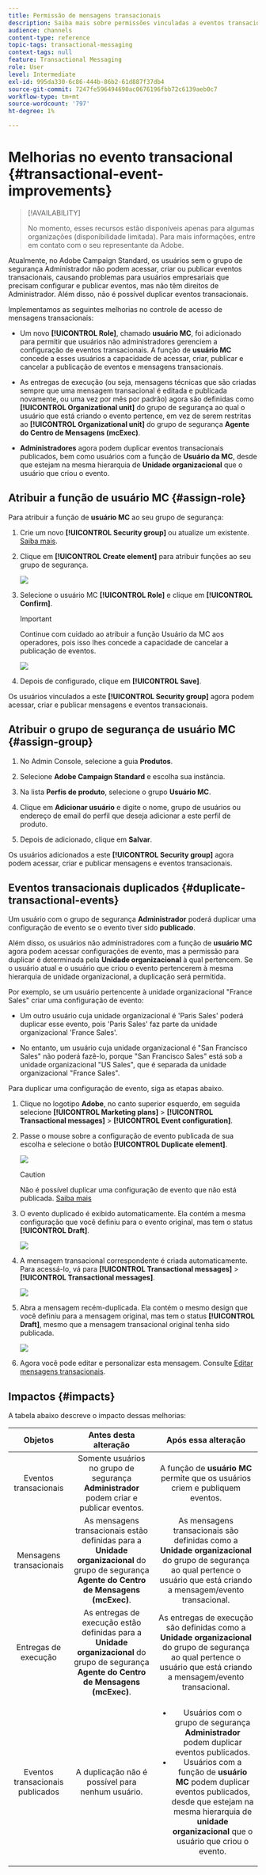```yaml
---
title: Permissão de mensagens transacionais
description: Saiba mais sobre permissões vinculadas a eventos transacionais.
audience: channels
content-type: reference
topic-tags: transactional-messaging
context-tags: null
feature: Transactional Messaging
role: User
level: Intermediate
exl-id: 995da330-6c86-444b-86b2-61d887f37db4
source-git-commit: 7247fe596494690ac0676196fbb72c6139aeb0c7
workflow-type: tm+mt
source-wordcount: '797'
ht-degree: 1%

---
```


# Melhorias no evento transacional {#transactional-event-improvements}

>[!AVAILABILITY]
>
>No momento, esses recursos estão disponíveis apenas para algumas organizações (disponibilidade limitada). Para mais informações, entre em contato com o seu representante da Adobe.

Atualmente, no Adobe Campaign Standard, os usuários sem o grupo de segurança Administrador não podem acessar, criar ou publicar eventos transacionais, causando problemas para usuários empresariais que precisam configurar e publicar eventos, mas não têm direitos de Administrador. Além disso, não é possível duplicar eventos transacionais.

Implementamos as seguintes melhorias no controle de acesso de mensagens transacionais:

* Um novo **[!UICONTROL Role]**, chamado **usuário MC**, foi adicionado para permitir que usuários não administradores gerenciem a configuração de eventos transacionais. A função de **usuário MC** concede a esses usuários a capacidade de acessar, criar, publicar e cancelar a publicação de eventos e mensagens transacionais.

* As entregas de execução (ou seja, mensagens técnicas que são criadas sempre que uma mensagem transacional é editada e publicada novamente, ou uma vez por mês por padrão) agora são definidas como **[!UICONTROL Organizational unit]** do grupo de segurança ao qual o usuário que está criando o evento pertence, em vez de serem restritas ao **[!UICONTROL Organizational unit]** do grupo de segurança **Agente do Centro de Mensagens (mcExec)**.

* **Administradores** agora podem duplicar eventos transacionais publicados, bem como usuários com a função de **Usuário da MC**, desde que estejam na mesma hierarquia de **Unidade organizacional** que o usuário que criou o evento.

## Atribuir a função de usuário MC {#assign-role}

Para atribuir a função de **usuário MC** ao seu grupo de segurança:

1. Crie um novo **[!UICONTROL Security group]** ou atualize um existente. [Saiba mais](../../administration/using/managing-groups-and-users.md).

1. Clique em **[!UICONTROL Create element]** para atribuir funções ao seu grupo de segurança.

   ![](assets/event_access_1.png)

1. Selecione o usuário MC **[!UICONTROL Role]** e clique em **[!UICONTROL Confirm]**.

   >[!IMPORTANT]
   >
   > Continue com cuidado ao atribuir a função Usuário da MC aos operadores, pois isso lhes concede a capacidade de cancelar a publicação de eventos.

   ![](assets/event_access_2.png)

1. Depois de configurado, clique em **[!UICONTROL Save]**.

Os usuários vinculados a este **[!UICONTROL Security group]** agora podem acessar, criar e publicar mensagens e eventos transacionais.

## Atribuir o grupo de segurança de usuário MC {#assign-group}

1. No Admin Console, selecione a guia **Produtos**.

1. Selecione **Adobe Campaign Standard** e escolha sua instância.

1. Na lista **Perfis de produto**, selecione o grupo **Usuário MC**.

1. Clique em **Adicionar usuário** e digite o nome, grupo de usuários ou endereço de email do perfil que deseja adicionar a este perfil de produto.

1. Depois de adicionado, clique em **Salvar**.

Os usuários adicionados a este **[!UICONTROL Security group]** agora podem acessar, criar e publicar mensagens e eventos transacionais.

## Eventos transacionais duplicados {#duplicate-transactional-events}

Um usuário com o grupo de segurança **Administrador**<!--([Functional administrators](../../administration/using/users-management.md#functional-administrators)?)--> poderá duplicar uma configuração de evento se o evento tiver sido **publicado**.

Além disso, os usuários não administradores com a função de **usuário MC** agora podem acessar configurações de evento, mas a permissão para duplicar é determinada pela **Unidade organizacional** à qual pertencem. Se o usuário atual e o usuário que criou o evento pertencerem à mesma hierarquia de unidade organizacional, a duplicação será permitida.

Por exemplo, se um usuário pertencente à unidade organizacional &quot;France Sales&quot; criar uma configuração de evento:

* Um outro usuário cuja unidade organizacional é &#39;Paris Sales&#39; poderá duplicar esse evento, pois &#39;Paris Sales&#39; faz parte da unidade organizacional &#39;France Sales&#39;.

* No entanto, um usuário cuja unidade organizacional é &quot;San Francisco Sales&quot; não poderá fazê-lo, porque &quot;San Francisco Sales&quot; está sob a unidade organizacional &quot;US Sales&quot;, que é separada da unidade organizacional &quot;France Sales&quot;.

Para duplicar uma configuração de evento, siga as etapas abaixo.

1. Clique no logotipo **Adobe**, no canto superior esquerdo, em seguida selecione **[!UICONTROL Marketing plans]** > **[!UICONTROL Transactional messages]** > **[!UICONTROL Event configuration]**.

1. Passe o mouse sobre a configuração de evento publicada de sua escolha e selecione o botão **[!UICONTROL Duplicate element]**.

   ![](assets/message-center_duplicate-button.png)

   >[!CAUTION]
   >
   >Não é possível duplicar uma configuração de evento que não está publicada. [Saiba mais](publishing-transactional-event.md)

1. O evento duplicado é exibido automaticamente. Ela contém a mesma configuração que você definiu para o evento original, mas tem o status **[!UICONTROL Draft]**.

   ![](assets/message-center_duplicated-draft-event.png)

1. A mensagem transacional correspondente é criada automaticamente. Para acessá-lo, vá para **[!UICONTROL Transactional messages]** > **[!UICONTROL Transactional messages]**.

   ![](assets/message-center_duplicated-message.png)

1. Abra a mensagem recém-duplicada. Ela contém o mesmo design que você definiu para a mensagem original, mas tem o status **[!UICONTROL Draft]**, mesmo que a mensagem transacional original tenha sido publicada.

   ![](assets/message-center_duplicated-draft-message.png)

1. Agora você pode editar e personalizar esta mensagem. Consulte [Editar mensagens transacionais](../../channels/using/editing-transactional-message.md).

## Impactos {#impacts}

A tabela abaixo descreve o impacto dessas melhorias:

| Objetos | Antes desta alteração | Após essa alteração |
|:-: | :--: | :-:|
| Eventos transacionais | Somente usuários no grupo de segurança **Administrador** podem criar e publicar eventos. | A função de **usuário MC** permite que os usuários criem e publiquem eventos. |
| Mensagens transacionais | As mensagens transacionais estão definidas para a **Unidade organizacional** do grupo de segurança **Agente do Centro de Mensagens (mcExec)**. | As mensagens transacionais são definidas como a **Unidade organizacional** do grupo de segurança ao qual pertence o usuário que está criando a mensagem/evento transacional. |
| Entregas de execução | As entregas de execução estão definidas para a **Unidade organizacional** do grupo de segurança **Agente do Centro de Mensagens (mcExec)**. | As entregas de execução são definidas como a **Unidade organizacional** do grupo de segurança ao qual pertence o usuário que está criando a mensagem/evento transacional. |
| Eventos transacionais publicados | A duplicação não é possível para nenhum usuário. | <ul><li>Usuários com o grupo de segurança **Administrador** podem duplicar eventos publicados.</li> <li>Usuários com a função de **usuário MC** podem duplicar eventos publicados, desde que estejam na mesma hierarquia de **unidade organizacional** que o usuário que criou o evento.</li></ul> |


<!--Transactional Message Templates| Transactional Message templates are set to the Organizational unit **All**. | Transaction Message Template will be set to the **Organizational unit** of the security group to which the user creating the message template belongs.-->